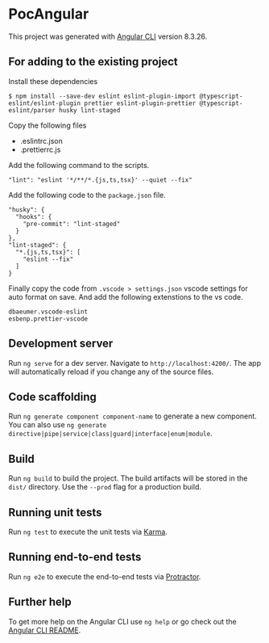 # PocAngular

This project was generated with [Angular CLI](https://github.com/angular/angular-cli) version 8.3.26.

## For adding to the existing project

Install these dependencies

```
$ npm install --save-dev eslint eslint-plugin-import @typescript-eslint/eslint-plugin prettier eslint-plugin-prettier @typescript-eslint/parser husky lint-staged

```

Copy the following files

- .eslintrc.json
- .prettierrc.js

Add the following command to the scripts.
```
"lint": "eslint '*/**/*.{js,ts,tsx}' --quiet --fix"
```

Add the following code to the `package.json` file.

```
"husky": {
  "hooks": {
    "pre-commit": "lint-staged"
  }
},
"lint-staged": {
  "*.{js,ts,tsx}": [
    "eslint --fix"
  ]
}
  ```
Finally copy the code from `.vscode > settings.json` vscode settings for auto format on save. And add the following extenstions to the vs code.

```
dbaeumer.vscode-eslint
esbenp.prettier-vscode
```

## Development server

Run `ng serve` for a dev server. Navigate to `http://localhost:4200/`. The app will automatically reload if you change any of the source files.

## Code scaffolding

Run `ng generate component component-name` to generate a new component. You can also use `ng generate directive|pipe|service|class|guard|interface|enum|module`.

## Build

Run `ng build` to build the project. The build artifacts will be stored in the `dist/` directory. Use the `--prod` flag for a production build.

## Running unit tests

Run `ng test` to execute the unit tests via [Karma](https://karma-runner.github.io).

## Running end-to-end tests

Run `ng e2e` to execute the end-to-end tests via [Protractor](http://www.protractortest.org/).

## Further help

To get more help on the Angular CLI use `ng help` or go check out the [Angular CLI README](https://github.com/angular/angular-cli/blob/master/README.md).

